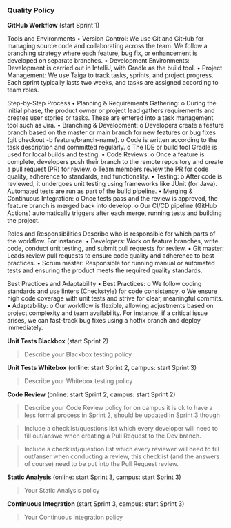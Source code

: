 ### Quality Policy

**GitHub Workflow** (start Sprint 1)

Tools and Environments 
• Version Control: We use Git and GitHub for managing source code and collaborating across the team. We follow a branching strategy where each feature, bug fix, or enhancement is developed on separate branches. 
• Development Environments: Development is carried out in IntelliJ, with Gradle as the build tool. 
• Project Management: We use Taiga to track tasks, sprints, and project progress. Each sprint typically lasts two weeks, and tasks are assigned according to team roles.

Step-by-Step Process 
• Planning & Requirements Gathering: 
  o During the initial phase, the product owner or project lead gathers requirements and creates user stories or tasks. These are entered into a task management tool such as Jira. 
• Branching & Development: 
  o Developers create a feature branch based on the master or main branch for new features or bug fixes (git checkout -b feature/branch-name). 
  o Code is written according to the task description and committed regularly. 
  o The IDE or build tool Gradle is used for local builds and testing.
• Code Reviews: 
  o Once a feature is complete, developers push their branch to the remote repository and create a pull request (PR) for review. 
  o Team members review the PR for code quality, adherence to standards, and functionality. 
• Testing: 
  o After code is reviewed, it undergoes unit testing using frameworks like JUnit (for Java). Automated tests are run as part of the build pipeline. 
• Merging & Continuous Integration: 
  o Once tests pass and the review is approved, the feature branch is merged back into develop. 
  o Our CI/CD pipeline (GitHub Actions) automatically triggers after each merge, running tests and building the project.

Roles and Responsibilities Describe who is responsible for which parts of the workflow. For instance: 
• Developers: Work on feature branches, write code, conduct unit testing, and submit pull requests for review. 
• Git master: Leads review pull requests to ensure code quality and adherence to best practices. 
• Scrum master: Responsible for running manual or automated tests and ensuring the product meets the required quality standards.

Best Practices and Adaptability 
• Best Practices: 
  o We follow coding standards and use linters (Checkstyle) for code consistency. 
  o We ensure high code coverage with unit tests and strive for clear, meaningful commits. • Adaptability: 
  o Our workflow is flexible, allowing adjustments based on project complexity and team availability. For instance, if a critical issue arises, we can fast-track bug fixes using a hotfix branch and deploy immediately.

**Unit Tests Blackbox** (start Sprint 2)
  > Describe your Blackbox testing policy 

 **Unit Tests Whitebox** (online: start Sprint 2, campus: start Sprint 3)
  > Describe your Whitebox testing policy 

**Code Review** (online: start Sprint 2, campus: start Sprint 2)
  > Describe your Code Review policy for on campus it is ok to have a less formal process in Sprint 2, should be updated in Sprint 3 though

  > Include a checklist/questions list which every developer will need to fill out/answe when creating a Pull Request to the Dev branch. 

  > Include a checklist/question list which every reviewer will need to fill out/anser when conducting a review, this checklist (and the answers of course) need to be put into the Pull Request review.

**Static Analysis**  (online: start Sprint 3, campus: start Sprint 3)
  > Your Static Analysis policy   

**Continuous Integration**  (start Sprint 3, campus: start Sprint 3)
  > Your Continuous Integration policy
